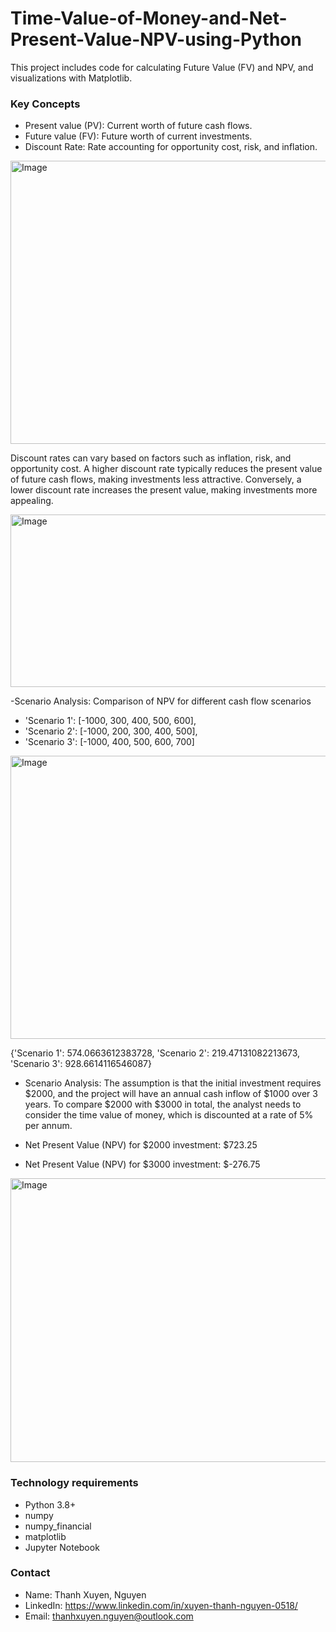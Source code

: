 # Time-Value-of-Money-and-Net-Present-Value-NPV-using-Python
This project includes code for calculating Future Value (FV) and NPV, and visualizations with Matplotlib.

### Key Concepts
- Present value (PV): Current worth of future cash flows.
- Future value (FV): Future worth of current investments.
- Discount Rate: Rate accounting for opportunity cost, risk, and inflation.

<img width="571" height="453" alt="Image" src="https://github.com/user-attachments/assets/d8bd40ef-92ee-472d-8277-f946dbf1f53c" />

  Discount rates can vary based on factors such as inflation, risk, and opportunity cost. A higher discount rate typically reduces the present value of future cash flows, making investments less attractive. Conversely, a lower discount rate increases the present value, making investments more appealing.
  
<img width="549" height="276" alt="Image" src="https://github.com/user-attachments/assets/9e4f25b7-ffb0-42a4-ade2-28da89d35090" />

-Scenario Analysis: Comparison of NPV for different cash flow scenarios

-    'Scenario 1': [-1000, 300, 400, 500, 600],
-    'Scenario 2': [-1000, 200, 300, 400, 500],
-    'Scenario 3': [-1000, 400, 500, 600, 700]

<img width="571" height="453" alt="Image" src="https://github.com/user-attachments/assets/01e8a3c3-5333-433c-b05a-526c6f1ef487" />

{'Scenario 1': 574.0663612383728,
 'Scenario 2': 219.47131082213673,
 'Scenario 3': 928.6614116546087}

 - Scenario Analysis: The assumption is that the initial investment requires $2000, and the project will have an annual cash inflow of $1000 over 3 years. To compare $2000 with $3000 in total, the analyst needs to consider the time value of money, which is discounted at a rate of 5% per annum.

- Net Present Value (NPV) for $2000 investment: $723.25
- Net Present Value (NPV) for $3000 investment: $-276.75

<img width="592" height="454" alt="Image" src="https://github.com/user-attachments/assets/48a432ca-230c-4b59-aa9c-c28115df752d" />

### Technology requirements
- Python 3.8+
- numpy
- numpy_financial
- matplotlib
- Jupyter Notebook
 ### Contact
- Name: Thanh Xuyen, Nguyen
- LinkedIn: https://www.linkedin.com/in/xuyen-thanh-nguyen-0518/
- Email: thanhxuyen.nguyen@outlook.com
